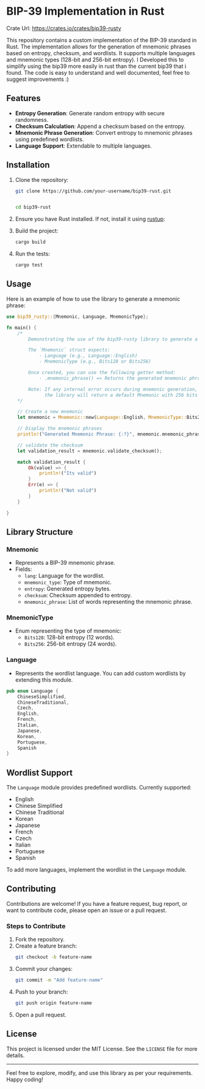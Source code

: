 # BIP-39 Implementation in Rust

Crate Url: https://crates.io/crates/bip39-rusty

This repository contains a custom implementation of the BIP-39 standard in Rust. The implementation allows for the generation of mnemonic phrases based on entropy, checksum, and wordlists. It supports multiple languages and mnemonic types (128-bit and 256-bit entropy).
I Developed this to simplify using the bip39 more easily in rust than the current bip39 that i found. The code is easy to understand and well documented, feel free to suggest improvements :)
## Features

- **Entropy Generation**: Generate random entropy with secure randomness.
- **Checksum Calculation**: Append a checksum based on the entropy.
- **Mnemonic Phrase Generation**: Convert entropy to mnemonic phrases using predefined wordlists.
- **Language Support**: Extendable to multiple languages.

## Installation

1. Clone the repository:
   ```bash
   git clone https://github.com/your-username/bip39-rust.git
   
   
   cd bip39-rust
   ```

2. Ensure you have Rust installed. If not, install it using [rustup](https://rustup.rs/):


3. Build the project:
   ```bash
   cargo build
   ```

4. Run the tests:
   ```bash
   cargo test
   ```

## Usage

Here is an example of how to use the library to generate a mnemonic phrase:

```rust
use bip39_rusty::{Mnemonic, Language, MnemonicType};

fn main() {
    /*
        Demonstrating the use of the bip39-rusty library to generate a BIP39 mnemonic phrase.

        The `Mnemonic` struct expects:
            - Language (e.g., Language::English)
            - MnemonicType (e.g., Bits128 or Bits256)

        Once created, you can use the following getter method:
            - .mnemonic_phrase() => Returns the generated mnemonic phrase as a Vec<String>.

        Note: If any internal error occurs during mnemonic generation,
              the library will return a default Mnemonic with 256 bits and Language::English type.
    */

    // Create a new mnemonic
    let mnemonic = Mnemonic::new(Language::English, MnemonicType::Bits256);

    // Display the mnemonic phrases
    println!("Generated Mnemonic Phrase: {:?}", mnemonic.mnemonic_phrase());

    // validate the checksum
    let validation_result = mnemonic.validate_checksum();

    match validation_result {
        Ok(value) => {
            println!("Its valid")
        }
        Err(e) => {
            println!("Not valid")
        }
    }

}
```

## Library Structure

### Mnemonic
- Represents a BIP-39 mnemonic phrase.
- Fields:
  - `lang`: Language for the wordlist.
  - `mnemonic_type`: Type of mnemonic.
  - `entropy`: Generated entropy bytes. 
  - `checksum`: Checksum appended to entropy. 
  - `mnemonic_phrase`: List of words representing the mnemonic phrase. 

### MnemonicType
- Enum representing the type of mnemonic:
  - `Bits128`: 128-bit entropy (12 words).
  - `Bits256`: 256-bit entropy (24 words).

### Language
- Represents the wordlist language. You can add custom wordlists by extending this module.
```rust
pub enum Language {
    ChineseSimplified,
    ChineseTraditional,
    Czech,
    English,
    French,
    Italian,
    Japanese,
    Korean,
    Portuguese,
    Spanish
}
```
## Wordlist Support

The `Language` module provides predefined wordlists. Currently supported:
- English
- Chinese Simplified
- Chinese Traditional
- Korean
- Japanese
- French
- Czech
- Italian
- Portuguese
- Spanish

To add more languages, implement the wordlist in the `Language` module.

## Contributing

Contributions are welcome! If you have a feature request, bug report, or want to contribute code, please open an issue or a pull request.

### Steps to Contribute
1. Fork the repository.
2. Create a feature branch:
   ```bash
   git checkout -b feature-name
   ```
3. Commit your changes:
   ```bash
   git commit -m "Add feature-name"
   ```
4. Push to your branch:
   ```bash
   git push origin feature-name
   ```
5. Open a pull request.

## License

This project is licensed under the MIT License. See the `LICENSE` file for more details.

---

Feel free to explore, modify, and use this library as per your requirements. Happy coding!

